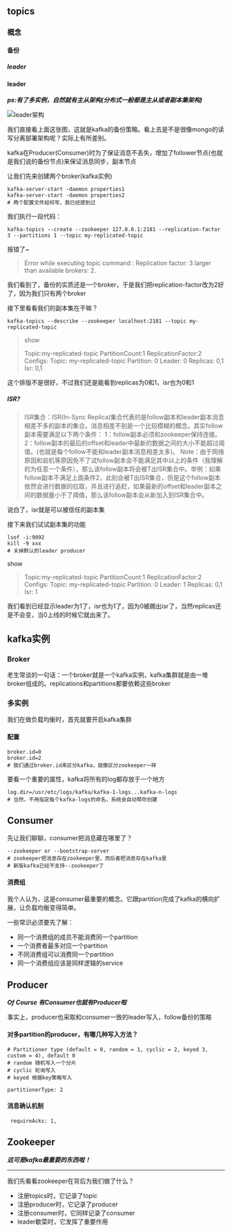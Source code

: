 

## topics

### 概念

#### 备份

##### leader

#### leader

***ps:有了多实例，自然就有主从架构(分布式一般都是主从或者副本集架构)***

![leader架构](https://img-blog.csdn.net/20180626193308626?watermark/2/text/aHR0cHM6Ly9ibG9nLmNzZG4ubmV0L3FxXzM0Nzk2OTgx/font/5a6L5L2T/fontsize/400/fill/I0JBQkFCMA==/dissolve/70)

我们直接看上面这张图，这就是kafka的备份策略。看上去是不是很像mongo的读写分离部署架构呢？实际上有所差别。

kafka在Producer(Consumer)时为了保证消息不丢失，增加了follower节点(也就是我们说的备份节点)来保证消息同步，副本节点



让我们先来创建两个broker(kafka实例)

```
kafka-server-start -daemon properties1
kafka-server-start -daemon properties2
# 两个配置文件如何写，我已经提到过
```



我们执行一段代码：

```
kafka-topics --create --zookeeper 127.0.0.1:2181 --replication-factor 3 --partitions 1 --topic my-replicated-topic
```

报错了~

> Error while executing topic command : Replication factor: 3 larger than available brokers: 2.

我们看到了，备份的实质还是一个broker，于是我们把replication-factor改为2好了，因为我们只有两个broker

接下里看看我们的副本集在干嘛？

```
kafka-topics --describe --zookeeper localhost:2181 --topic my-replicated-topic
```



>show
>
>Topic:my-replicated-topic	PartitionCount:1	ReplicationFactor:2	Configs:
>	Topic: my-replicated-topic	Partition: 0	Leader: 0	Replicas: 0,1	Isr: 0,1

这个排版不是很好，不过我们还是能看到replicas为0和1，isr也为0和1	

##### ISR?

> ISR集合：ISR(In-Sync Replica)集合代表的是follow副本和leader副本消息相差不多的副本的集合。消息相差不到是一个比较模糊的概念。其实follow副本需要满足以下两个条件：
> 1：follow副本必须和zookeeper保持连接。
> 2：follow副本的最后的offset和leader中最新的数据之间的大小不能超过阈值。(也就是每个follow不能和leader副本消息相差太多)。
> Note：由于网络原因和宕机等原因免不了试follow副本会不能满足其中以上的条件（我理解的为任意一个条件），那么该follow副本将会被T出ISR集合中。举例：如果follow副本不满足上面条件2，此刻会被T出ISR集合，但是这个follow副本依然会进行数据的拉取，并且进行追赶，如果最新的offset和leader副本之间的数据量小于了阈值，那么该follow副本会从新加入到ISR集合中。

说白了，isr就是可以被信任的副本集



接下来我们试试副本集的功能

```
lsof -i:9092
kill -9 xxx 
# 关掉默认的leader producer
```

show

> Topic:my-replicated-topic	PartitionCount:1	ReplicationFactor:2	Configs:
> 	Topic: my-replicated-topic	Partition: 0	Leader: 1	Replicas: 0,1	Isr: 1

我们看到已经显示leader为1了，isr也为1了，因为0被踢出isr了，当然replicas还是不会变，当0上线的时候它就出来了。



## kafka实例

### Broker

老生常谈的一句话：一个broker就是一个kafka实例，kafka集群就是由一堆broker组成的。replications和partitions都要依赖这些broker



### 多实例

我们在做负载均衡时，首先就要开启kafka集群

#### 配置

```
broker.id=0
broker.id=2
# 我们通过broker.id来区分kafka，就像区分zookeeper一样
```

要看一个重要的属性，kafka将所有的log都存放于一个地方

```
log.dir=/usr/etc/logs/kafka/kafka-1-logs...kafka-n-logs
# 当然，不用指定每个kafka-logs的命名，系统会自动帮你创建
```



## Consumer

先让我们聊聊，consumer把消息藏在哪里了？

```
--zookeeper or --bootstrap-server
# zookeeper把消息存在zookeeper里，而后者把消息存在kafka里
# 新版kafka已经不支持--zookeeper了
```

#### 消费组

我个人认为，这是consumer最重要的概念。它跟partition完成了kafka的横向扩展，让负载均衡变得简单。

一些常识必须要先了解：

- 同一个消费组的成员不能消费同一个partition
- 一个消费者最多对应一个partition
- 不同消费组可以消费同一个partition
- 同一个消费组应该是同样逻辑的service





## Producer

***Of Course 有Consumer也就有Producer啦***

事实上，producer也采取和consumer一致的leader写入，follow备份的策略

#### 对多partition的producer，有哪几种写入方法？

```
# Partitioner type (default = 0, random = 1, cyclic = 2, keyed 3, custom = 4), default 0
# random 随机写入一个分片
# cyclic 轮询写入
# keyed 根据key策略写入

partitionerType: 2
```

#### 消息确认机制 

` requireAcks: 1,`



## Zookeeper

***这可是kafka最重要的东西啦！***

---



我们先看看zookeeper在背后为我们做了什么？

- 注册topics时，它记录了topic
- 注册producer时，它记录了producer
- 注册consumer时，它同样记录了consumer
- leader歇菜时，它发挥了重要作用

